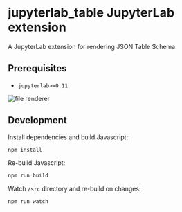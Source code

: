 # jupyterlab_table JupyterLab extension

A JupyterLab extension for rendering JSON Table Schema

## Prerequisites

* `jupyterlab>=0.11`

![file renderer](http://g.recordit.co/cbf0xnQHKn.gif)

## Development

Install dependencies and build Javascript:

```bash
npm install
```

Re-build Javascript:

```bash
npm run build
```

Watch `/src` directory and re-build on changes:

```bash
npm run watch
```
